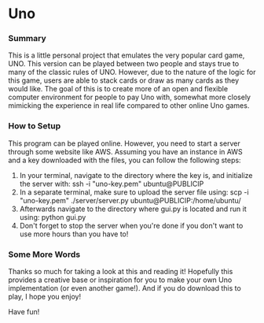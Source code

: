 # Uno

### Summary
This is a little personal project that emulates the very popular card game, UNO. This version can be played between two people and stays true to many of the classic rules of UNO. However, due to the nature of the logic for this game, users are able to stack cards or draw as many cards as they would like. The goal of this is to create more of an open and flexible computer environment for people to pay Uno with, somewhat more closely mimicking the experience in real life compared to other online Uno games. 

### How to Setup
This program can be played online. However, you need to start a server through some website like AWS. Assuming you have an instance in AWS and a key downloaded with the files, you can follow the following steps:
1. In your terminal, navigate to the directory where the key is, and initialize the server with: ssh -i "uno-key.pem" ubuntu@PUBLICIP
2. In a separate terminal, make sure to upload the server file using: scp -i "uno-key.pem" ./server/server.py ubuntu@PUBLICIP:/home/ubuntu/
3. Afterwards navigate to the directory where gui.py is located and run it using: python gui.py
4. Don't forget to stop the server when you're done if you don't want to use more hours than you have to!

### Some More Words
Thanks so much for taking a look at this and reading it! Hopefully this provides a creative base or inspiration for you to make your own Uno implementation (or even another game!). And if you do download this to play, I hope you enjoy!

Have fun!
